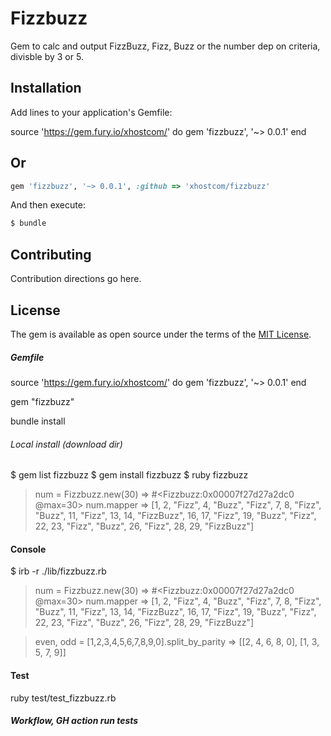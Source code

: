 # Fizzbuzz

Gem to calc and output FizzBuzz, Fizz, Buzz or the number dep on criteria, divisble by 3 or 5.

## Installation

Add lines to your application's Gemfile:

source 'https://gem.fury.io/xhostcom/' do
gem 'fizzbuzz', '~> 0.0.1'
end


## Or
```ruby
gem 'fizzbuzz', '~> 0.0.1', :github => 'xhostcom/fizzbuzz'
```

And then execute:

```bash
$ bundle
```

## Contributing

Contribution directions go here.

## License

The gem is available as open source under the terms of the [MIT License](https://opensource.org/licenses/MIT).

##### Gemfile

source 'https://gem.fury.io/xhostcom/' do gem 'fizzbuzz', '~> 0.0.1'
end

gem "fizzbuzz"

bundle install

###### Local install (download dir)

$ gem list fizzbuzz
$ gem install fizzbuzz
$ ruby fizzbuzz

> num = Fizzbuzz.new(30)
> => #<Fizzbuzz:0x00007f27d27a2dc0 @max=30>
> num.mapper
> => [1, 2, "Fizz", 4, "Buzz", "Fizz", 7, 8, "Fizz", "Buzz", 11, "Fizz", 13, 14, "FizzBuzz", 16, 17, "Fizz", 19, "Buzz", "Fizz", 22, 23, "Fizz", "Buzz", 26, "Fizz", 28, 29, "FizzBuzz"]

#### Console

$ irb -r ./lib/fizzbuzz.rb

> num = Fizzbuzz.new(30)
> => #<Fizzbuzz:0x00007f27d27a2dc0 @max=30>
> num.mapper
> => [1, 2, "Fizz", 4, "Buzz", "Fizz", 7, 8, "Fizz", "Buzz", 11, "Fizz", 13, 14, "FizzBuzz", 16, 17, "Fizz", 19, "Buzz", "Fizz", 22, 23, "Fizz", "Buzz", 26, "Fizz", 28, 29, "FizzBuzz"]

> even, odd = [1,2,3,4,5,6,7,8,9,0].split_by_parity
> => [[2, 4, 6, 8, 0], [1, 3, 5, 7, 9]]

#### Test

ruby test/test_fizzbuzz.rb

##### Workflow, GH action run tests
